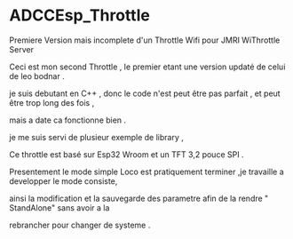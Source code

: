 # ADCCEsp_Throttle
Premiere Version mais incomplete d'un Throttle Wifi pour JMRI WiThrottle Server

Ceci est mon second Throttle , le premier etant une version updaté de celui de leo bodnar .

je suis debutant en C++ , donc le code n'est peut être pas parfait , et peut être trop long des fois ,

mais a date ca fonctionne bien .

je me suis servi de plusieur exemple de library ,

Ce throttle est basé sur Esp32 Wroom et un TFT 3,2 pouce SPI .

Presentement le mode simple Loco est pratiquement terminer ,je travaille a developper le mode consiste,

ainsi la modification et la sauvegarde des parametre afin de la rendre " StandAlone" sans avoir a la

rebrancher pour changer de systeme .
